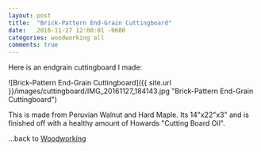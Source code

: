 ```yaml
---
layout: post
title:  "Brick-Pattern End-Grain Cuttingboard"
date:   2016-11-27 12:00:01 -0600
categories: woodworking all
comments: true
---
```



Here is an endgrain cuttingboard I made:

![Brick-Pattern End-Grain Cuttingboard]({{ site.url }}/images/cuttingboard/IMG_20161127_184143.jpg "Brick-Pattern End-Grain Cuttingboard")

This is made from Peruvian Walnut and Hard Maple. Its 14"x22"x3" and is finished off with a healthy amount of Howards "Cutting Board Oil".



...back to [Woodworking](/woodworking/)
